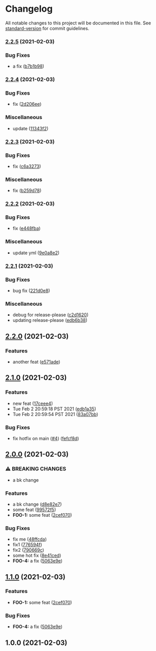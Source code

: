 # Changelog

All notable changes to this project will be documented in this file. See [standard-version](https://github.com/conventional-changelog/standard-version) for commit guidelines.

### [2.2.5](https://www.github.com/bteng22/release-test/compare/v2.2.4...v2.2.5) (2021-02-03)


### Bug Fixes

* a fix ([b7b1b98](https://www.github.com/bteng22/release-test/commit/b7b1b98dadc381d35ca100f9bd02e1fd8d9e32fe))

### [2.2.4](https://www.github.com/bteng22/release-test/compare/v2.2.3...v2.2.4) (2021-02-03)


### Bug Fixes

* fix ([2d206ee](https://www.github.com/bteng22/release-test/commit/2d206eeb44f8865934dc188856b05b39bb864db2))


### Miscellaneous

* update ([11343f2](https://www.github.com/bteng22/release-test/commit/11343f27ee99dda7502b68afe0f88c3a6ecb3563))

### [2.2.3](https://www.github.com/bteng22/release-test/compare/v2.2.2...v2.2.3) (2021-02-03)


### Bug Fixes

* fix ([c6a3273](https://www.github.com/bteng22/release-test/commit/c6a3273a5f01afd3aa2e534066815e5b6c795a3f))


### Miscellaneous

* fix ([b259d78](https://www.github.com/bteng22/release-test/commit/b259d78627f92df7d0c81b1f135d19c2d2c078bc))

### [2.2.2](https://www.github.com/bteng22/release-test/compare/v2.2.1...v2.2.2) (2021-02-03)


### Bug Fixes

* fix ([e448fba](https://www.github.com/bteng22/release-test/commit/e448fbad0c65d60ee10bd4311f7f8784589fd8fc))


### Miscellaneous

* update yml ([9e0a8e2](https://www.github.com/bteng22/release-test/commit/9e0a8e25ca9ec26787c34f7e716f86a10cc49f37))

### [2.2.1](https://www.github.com/bteng22/release-test/compare/v2.2.0...v2.2.1) (2021-02-03)


### Bug Fixes

* bug fix ([221d0e8](https://www.github.com/bteng22/release-test/commit/221d0e8a4a0f35d93b6dedb19c98718a7491006b))


### Miscellaneous

* debug for release-please ([c2d1620](https://www.github.com/bteng22/release-test/commit/c2d1620b9eb095370da83e0113bcc18abf2ee379))
* updating release-please ([edb6b38](https://www.github.com/bteng22/release-test/commit/edb6b38a82481453fc032b4af11ec7a169c7ed05))

## [2.2.0](https://www.github.com/bteng22/release-test/compare/v2.1.0...v2.2.0) (2021-02-03)


### Features

* another feat ([e571ade](https://www.github.com/bteng22/release-test/commit/e571ade4922e72d99f68e7c9442717448946aa5d))

## [2.1.0](https://www.github.com/bteng22/release-test/compare/v2.0.0...v2.1.0) (2021-02-03)


### Features

* new feat ([17ceee4](https://www.github.com/bteng22/release-test/commit/17ceee49525494dd519adf05e00fbd527c1c9d69))
* Tue Feb  2 20:59:18 PST 2021 ([edb1a35](https://www.github.com/bteng22/release-test/commit/edb1a359410dc03c75f84853e1bca9038238ccf1))
* Tue Feb  2 20:59:54 PST 2021 ([83a07bb](https://www.github.com/bteng22/release-test/commit/83a07bbffe524f614274bdf44b5805d8ae6b499f))


### Bug Fixes

* fix hotfix on main ([#4](https://www.github.com/bteng22/release-test/issues/4)) ([fefcf8d](https://www.github.com/bteng22/release-test/commit/fefcf8df1423f34fb79ef1de3a7afbc70b34f706))

## [2.0.0](https://www.github.com/bteng22/release-test/compare/v1.1.1...v2.0.0) (2021-02-03)


### ⚠ BREAKING CHANGES

* a bk change

### Features

* a bk change ([d8e82e7](https://www.github.com/bteng22/release-test/commit/d8e82e7146cf3c2082f793bcfd9a16e5a72f96ec))
* some feat ([99572f5](https://www.github.com/bteng22/release-test/commit/99572f51bab8e348e30b797b1e2f3c6cc6f5105c))
* **FOO-1:** some feat ([2cef070](https://www.github.com/bteng22/release-test/commit/2cef070003b4e00662fe0ddc09b69be986c2c440))


### Bug Fixes

* fix me ([48ffcda](https://www.github.com/bteng22/release-test/commit/48ffcda8ec65adea06115d58dcd7b0ce4deaa98e))
* fix1 ([776594f](https://www.github.com/bteng22/release-test/commit/776594ffa4eb107779dd5a6220790fa468c75f74))
* fix2 ([790669c](https://www.github.com/bteng22/release-test/commit/790669ca799ec2da34c0d009cbd4d6c0b0b80013))
* some hot fix ([8e41ced](https://www.github.com/bteng22/release-test/commit/8e41ced0dd704407064a33cacdd2f3f82b3c1207))
* **FOO-4:** a fix ([5063e9e](https://www.github.com/bteng22/release-test/commit/5063e9eceaf026ae052a5660db6fbc04da567aed))

## [1.1.0](https://github.com/bteng22/release-test/compare/v1.0.0...v1.1.0) (2021-02-03)


### Features

* **FOO-1:** some feat ([2cef070](https://github.com/bteng22/release-test/commit/2cef070003b4e00662fe0ddc09b69be986c2c440))


### Bug Fixes

* **FOO-4:** a fix ([5063e9e](https://github.com/bteng22/release-test/commit/5063e9eceaf026ae052a5660db6fbc04da567aed))

## 1.0.0 (2021-02-03)
